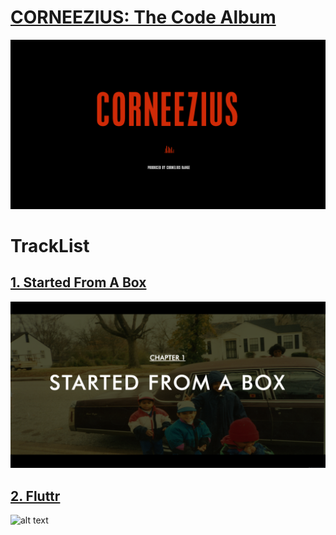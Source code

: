 #   [CORNEEZIUS: The Code Album](http://www.corneezius.com/)

![alt text](https://github.com/Corneezius/corneezius.github.io/blob/master/css/images/corneezius-title.png)

# TrackList

##   [1. Started From A Box](http://www.corneezius.com/started-from-a-box.html)

![alt text](https://github.com/Corneezius/corneezius.github.io/blob/master/css/images/started-screen2.png)

##   [2. Fluttr](https://fluttr.one/)

![alt text](https://github.com/Corneezius/corneezius.github.io/blob/master/css/images/startedmeta.png)







